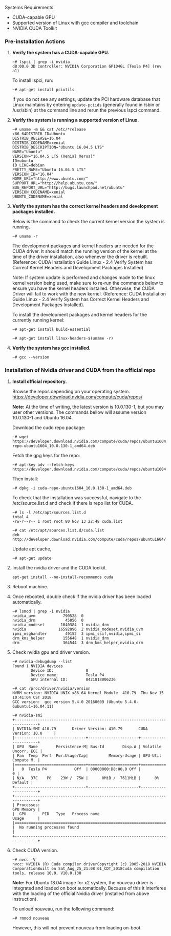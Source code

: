 <!-- <meta>
{
    "title": "x2.xlarge Nvidia Drivers",
    "description": "This article describes the steps on installing the official Nvidia drivers and CUDA toolkit for Ubuntu 16.04 and 18.04 for x2 systems in Packet.",
    "tag": ["nvidia", "x2.xlarge", "CUDA"],
    "seo-title": "x2.xlarge Nvidia Drivers Install - Packet Technical Guides",
    "seo-description": "x2.xlarge Nvidia Drivers",
    "og-title": "x2.xlarge Nvidia Drivers",
    "og-description": "This article describes the steps on installing the official Nvidia drivers and CUDA toolkit for Ubuntu 16.04 and 18.04 for x2 systems in Packet."
}
</meta> -->


Systems Requirements:


* CUDA-capable GPU
* Supported version of Linux with gcc compiler and toolchain
* NVIDIA CUDA Toolkit


### Pre-installation Actions

1. **Verify the system has a CUDA-capable GPU.**

    ```
    ~# lspci | grep -i nvidia
    d8:00.0 3D controller: NVIDIA Corporation GP104GL [Tesla P4] (rev a1)
    ```

    To install lspci, run:

    ```
    ~# apt-get install pciutils
    ```
    If you do not see any settings, update the PCI hardware database that Linux maintains   by entering `update-pciids` (generally found in /sbin or /usr/sbin) at the command line     and rerun the previous lspci command.

2. **Verify the system is running a supported version of Linux.**

    ```
    ~# uname -m && cat /etc/*release
    x86_64DISTRIB_ID=Ubuntu
    DISTRIB_RELEASE=16.04
    DISTRIB_CODENAME=xenial
    DISTRIB_DESCRIPTION="Ubuntu 16.04.5 LTS"
    NAME="Ubuntu"
    VERSION="16.04.5 LTS (Xenial Xerus)"
    ID=ubuntu
    ID_LIKE=debian
    PRETTY_NAME="Ubuntu 16.04.5 LTS"
    VERSION_ID="16.04"
    HOME_URL="http://www.ubuntu.com/"
    SUPPORT_URL="http://help.ubuntu.com/"
    BUG_REPORT_URL="http://bugs.launchpad.net/ubuntu"
    VERSION_CODENAME=xenial
    UBUNTU_CODENAME=xenial
    ```

3. **Verify the system has the correct kernel headers and development packages installed.**

    Below is the command to check the current kernel version the system is running.

    ```
    ~# uname -r
    ```

    The development packages and kernel headers are needed for the CUDA driver. It should match the running version of the kernel at the time of the driver installation, also whenever the driver is rebuilt. (Reference: CUDA Installation Guide Linux - 2.4 Verify System has Correct Kernel Headers and Development Packages Installed)  

    Note: If system update is performed and changes made to the linux kernel version being used, make sure to re-run the commands below to ensure you have the kernel headers installed. Otherwise, the CUDA Driver will fail to work with the new kernel. (Reference: CUDA Installation Guide Linux - 2.4 Verify System has Correct Kernel Headers and Development Packages Installed).  

    To install the development packages and kernel headers for the currently running kernel:

    ```
    ~# apt-get install build-essential
    ```
    ```
    ~# apt-get install linux-headers-$(uname -r)
    ```

4. **Verify the system has gcc installed.**

    ```
    ~# gcc --version
    ```

### Installation of Nvidia driver and CUDA from the official repo

1. **Install official repository.**

    Browse the repos depending on your operating system.
    https://developer.download.nvidia.com/compute/cuda/repos/

    **Note:** At the time of writing, the latest version is 10.0.130-1, but you may user other versions. The commands bellow will assume version 10.0.130-1 and Ubuntu 16.04.

    Download the cudo repo package:

    ```
    ~# wget https://developer.download.nvidia.com/compute/cuda/repos/ubuntu1604/x86_64/cuda-repo-ubuntu1604_10.0.130-1_amd64.deb
    ```

    Fetch the gpg keys for the repo:

    ```
    ~# apt-key adv --fetch-keys https://developer.download.nvidia.com/compute/cuda/repos/ubuntu1604/x86_64/7fa2af80.pub
    ```

    Then install:

    ```
    ~# dpkg -i cuda-repo-ubuntu1604_10.0.130-1_amd64.deb
    ```

    To check that the installation was successful, navigate to the /etc/source.list.d and check if there is repo list for CUDA.

    ```
    ~# ls -l /etc/apt/sources.list.d
    total 4
    -rw-r--r-- 1 root root 80 Nov 13 22:48 cuda.list
    ```
    ```
    ~# cat /etc/apt/sources.list.d/cuda.list
    deb http://developer.download.nvidia.com/compute/cuda/repos/ubuntu1604/x86_64
    ```

    Update apt cache,    
    ```
    ~# apt-get update
    ```

2. Install the nvidia driver and the CUDA toolkit.

    ```
    apt-get install --no-install-recommends cuda
    ```
3. Reboot machine.

4. Once rebooted, double check if the nvidia driver has been loaded automatically.

    ```
    ~# lsmod | grep -i nvidia
    nvidia_uvm            790528  0
    nvidia_drm             45056  0
    nvidia_modeset       1040384  1 nvidia_drm
    nvidia              16592896  2 nvidia_modeset,nvidia_uvm
    ipmi_msghandler        49152  3 ipmi_ssif,nvidia,ipmi_si
    drm_kms_helper        155648  1 nvidia_drm
    drm                   364544  3 drm_kms_helper,nvidia_drm
    ```

5. Check nvidia  gpu and driver version.

    ```
    ~# nvidia-debugdump --list
    Found 1 NVIDIA devices
            Device ID:              0
            Device name:            Tesla P4
            GPU internal ID:        0421818006236
    ```
    ```
    ~# cat /proc/driver/nvidia/version
    NVRM version: NVIDIA UNIX x86_64 Kernel Module  410.79  Thu Nov 15 10:41:04 CST 2018
    GCC version:  gcc version 5.4.0 20160609 (Ubuntu 5.4.0-6ubuntu1~16.04.11)
    ```
    ```
    ~# nvidia-smi
    +-----------------------------------------------------------------------------+  
    | NVIDIA-SMI 410.79       Driver Version: 410.79       CUDA Version: 10.0     |  
    |-------------------------------+----------------------+----------------------+  
    | GPU  Name        Persistence-M| Bus-Id        Disp.A | Volatile Uncorr. ECC |  
    | Fan  Temp  Perf  Pwr:Usage/Cap|         Memory-Usage | GPU-Util  Compute M. |  
    |===============================+======================+======================|  
    |   0  Tesla P4            Off  | 00000000:D8:00.0 Off |                    0 |  
    | N/A   37C    P0    23W /  75W |      0MiB /  7611MiB |      0%      Default |  
    +-------------------------------+----------------------+----------------------+  
    +-----------------------------------------------------------------------------+  
    | Processes:                                                       GPU Memory |  
    |  GPU       PID   Type   Process name                             Usage      |  
    |=============================================================================|  
    |  No running processes found                                                 |  
    +-----------------------------------------------------------------------------+
    ```

6.  Check CUDA version.
    ```
    ~# nvcc -V
    nvcc: NVIDIA (R) Cuda compiler driverCopyright (c) 2005-2018 NVIDIA CorporationBuilt on Sat_Aug_25_21:08:01_CDT_2018Cuda compilation tools, release 10.0, V10.0.130
    ```

    **Note:** For Ubuntu 18.04 image for x2 system, the nouveau driver is integrated and loaded on boot automatically. Because of this it interferes with the loading of the official Nvidia driver (installed from above instruction).

    To unload nouveau, run the following command:
    ```
    ~# rmmod nouveau
    ```
    However, this will not prevent nouveau from loading on-boot.
